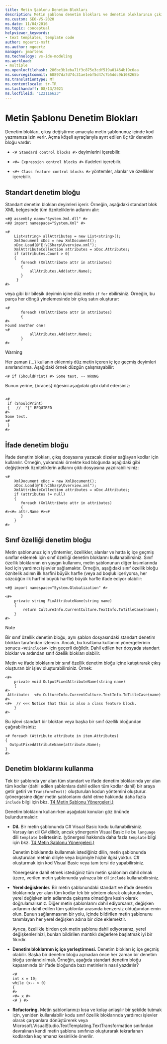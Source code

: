 ```yaml
---
title: Metin Şablonu Denetim Blokları
description: Metin şablonu denetim blokları ve denetim bloklarının çıkışı değiştirme amacıyla metin şablonunuz içinde kod yazmanıza nasıl izin ver olduğunu öğrenin.
ms.custom: SEO-VS-2020
ms.date: 11/04/2016
ms.topic: conceptual
helpviewer_keywords:
- text templates, template code
author: mgoertz-msft
ms.author: mgoertz
manager: jmartens
ms.technology: vs-ide-modeling
ms.workload:
- multiple
ms.openlocfilehash: 286bc3b1eba71f3c875e3cdf519a01464b19c6aa
ms.sourcegitcommit: 68897da7d74c31ae1ebf5d47c7b5ddc9b108265b
ms.translationtype: MT
ms.contentlocale: tr-TR
ms.lasthandoff: 08/13/2021
ms.locfileid: "122116623"
---
```

# <a name="text-template-control-blocks"></a>Metin Şablonu Denetim Blokları
Denetim blokları, çıkışı değiştirme amacıyla metin şablonunuz içinde kod yazmanıza izin verir. Açma köşeli ayraçlarıyla ayırt edilen üç tür denetim bloğu vardır:

- `<# Standard control blocks #>` deyimlerini içerebilir.

- `<#= Expression control blocks #>` ifadeleri içerebilir.

- `<#+ Class feature control blocks #>` yöntemler, alanlar ve özellikler içerebilir.

## <a name="standard-control-block"></a>Standart denetim bloğu
 Standart denetim blokları deyimleri içerir. Örneğin, aşağıdaki standart blok XML belgesinde tüm özniteliklerin adlarını alır:

```
<#@ assembly name="System.Xml.dll" #>
<#@ import namespace="System.Xml" #>

<#
    List<string> allAttributes = new List<string>();
    XmlDocument xDoc = new XmlDocument();
    xDoc.Load(@"E:\CSharp\Overview.xml");
    XmlAttributeCollection attributes = xDoc.Attributes;
    if (attributes.Count > 0)
    {
       foreach (XmlAttribute attr in attributes)
       {
           allAtributes.Add(attr.Name);
       }
     }
#>
```

 veya gibi bir bileşik deyimin içine düz metin `if` `for` ebilirsiniz. Örneğin, bu parça her döngü yinelemesinde bir çıkış satırı oluşturur:

```
<#
       foreach (XmlAttribute attr in attributes)
       {
#>
Found another one!
<#
           allAtributes.Add(attr.Name);
       }
#>
```

> [!WARNING]
> Her zaman {...} kullanın eklenmiş düz metin içeren iç içe geçmiş deyimleri sınırlandırma. Aşağıdaki örnek düzgün çalışmayabilir:
>
> `<# if (ShouldPrint) #> Some text. -- WRONG`
>
> Bunun yerine, {braces} öğesini aşağıdaki gibi dahil edersiniz:

```

<#
 if (ShouldPrint)
 {   //  "{" REQUIRED
#>
Some text.
<#
 }
#>
```

## <a name="expression-control-block"></a>İfade denetim bloğu
 İfade denetim blokları, çıkış dosyasına yazacak dizeler sağlayan kodlar için kullanılır. Örneğin, yukarıdaki örnekte kod bloğunda aşağıdaki gibi değiştirerek özniteliklerin adlarını çıktı dosyasına yazdırabilirsiniz:

```
<#
    XmlDocument xDoc = new XmlDocument();
    xDoc.Load(@"E:\CSharp\Overview.xml");
    XmlAttributeCollection attributes = xDoc.Attributes;
    if (attributes != null)
    {
       foreach (XmlAttribute attr in attributes)
       {
#><#= attr.Name #><#
       }
    }
#>
```

## <a name="class-feature-control-block"></a>Sınıf özelliği denetim bloğu
 Metin şablonunuz için yöntemler, özellikler, alanlar ve hatta iç içe geçmiş sınıflar eklemek için sınıf özelliği denetim bloklarını kullanabilirsiniz. Sınıf özellik bloklarının en yaygın kullanımı, metin şablonunun diğer kısımlarında kod için yardımcı işlevler sağlamaktır. Örneğin, aşağıdaki sınıf özellik bloğu öznitelik adının ilk harfini büyük harfle (veya ad boşluk içeriyorsa, her sözcüğün ilk harfini büyük harfle) büyük harfle ifade ediyor olabilir:

```
<#@ import namespace="System.Globalization" #>
```

```
<#+
    private string FixAttributeName(string name)
    {
        return CultureInfo.CurrentCulture.TextInfo.ToTitleCase(name);
    }
#>
```

> [!NOTE]
> Bir sınıf özellik denetim bloğu, aynı şablon dosyasındaki standart denetim blokları tarafından izlensin. Ancak, bu kısıtlama kullanım yönergelerinin sonucu `<#@include#>` için geçerli değildir. Dahil edilen her dosyada standart bloklar ve ardından sınıf özellik blokları olabilir.

 Metin ve ifade bloklarını bir sınıf özellik denetim bloğu içine katıştırarak çıkış oluşturan bir işlev oluşturabilirsiniz. Örnek:

```
<#+
    private void OutputFixedAttributeName(string name)
    {
#>
 Attribute:  <#= CultureInfo.CurrentCulture.TextInfo.ToTitleCase(name) #>
<#+  // <<< Notice that this is also a class feature block.
    }
#>
```

 Bu işlevi standart bir bloktan veya başka bir sınıf özellik bloğundan çağırabilirsiniz:

```
<# foreach (Attribute attribute in item.Attributes)
{
  OutputFixedAttributeName(attribute.Name);
}
#>
```

## <a name="how-to-use-control-blocks"></a>Denetim bloklarını kullanma
 Tek bir şablonda yer alan tüm standart ve ifade denetim bloklarında yer alan tüm kodlar (dahil edilen şablonlara dahil edilen tüm kodlar dahil) bir araya getir getiri ve `TransformText()` oluşturulan kodun yöntemini oluşturur. (yönergesine diğer metin şablonlarını dahil etme hakkında daha fazla `include` bilgi için bkz. [T4 Metin Şablonu Yönergeleri.)](../modeling/t4-text-template-directives.md)

 Denetim bloklarını kullanırken aşağıdaki konuları göz önünde bulundurmalıdır:

- **Dil.** Bir metin şablonunda C# Visual Basic kodu kullanabilirsiniz. Varsayılan dil C# dilidir, ancak yönergenin Visual Basic ile bu `language` dili `template` belirtesiniz. (yönergesi hakkında daha fazla `template` bilgi için bkz. [T4 Metin Şablonu Yönergeleri.)](../modeling/t4-text-template-directives.md)

     Denetim bloklarında kullanmak istediğiniz dilin, metin şablonunda oluşturulan metnin diliyle veya biçimiyle hiçbir ilgisi yoktur. C# oluşturmak için kod Visual Basic veya tam tersi de yapabilirsiniz.

     Yönergesine dahil etmek istediğiniz tüm metin şablonları dahil olmak üzere, verilen metin şablonunda yalnızca bir dil `include` kullanabilirsiniz.

- **Yerel değişkenler.** Bir metin şablonundaki standart ve ifade denetim bloklarında yer alan tüm kodlar tek bir yöntem olarak oluşturulandan, yerel değişkenlerin adlarında çakışma olmadığını kesin olarak doğrulamalısınız. Diğer metin şablonlarını dahil ediyorsanız, değişken adlarının dahil edilen tüm şablonlar arasında benzersiz olduğundan emin olun. Bunun sağlanmasının bir yolu, içinde bildirilen metin şablonunu tanımlayan her yerel değişken adına bir dize eklemektir.

     Ayrıca, özellikle birden çok metin şablonu dahil ediyorsanız, yerel değişkenlerinizi, bunları bildirilen mantıklı değerlere başlatmak iyi bir fikirdir.

- **Denetim bloklarının iç içe yerleştirmesi.** Denetim blokları iç içe geçmiş olabilir. Başka bir denetim bloğu açmadan önce her zaman bir denetim bloğu sonlandırılmalı. Örneğin, aşağıda standart denetim bloğu kapsamında bir ifade bloğunda bazı metinlerin nasıl yazdırılır?

    ```
    <#
    int x = 10;
    while (x-- > 0)
    {
    #>
    <#= x #>
    <# } #>
    ```

- **Refactoring.** Metin şablonlarınızı kısa ve kolay anlaşılır bir şekilde tutmak için, yeniden kullanılabilir kodu sınıf özellik bloklarında yardımcı işlevler olarak çarpanlara dönüştürerek veya Microsoft.VisualStudio.TextTemplating.TextTransformation sınıfından devralınan kendi metin şablonu sınıfınızı oluşturarak tekrarlanan kodlardan kaçınmanız kesinlikle önerilir.
